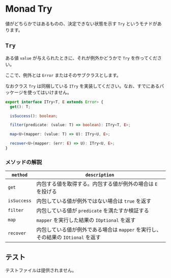 # Monad Try

値がどちらかではあるものの、決定できない状態を示す `Try` というモナドがあります。

## `Try`

ある値 `value` が与えられたときに、それが例外かどうかで `Try` を作ってください。

ここで、例外とは `Error` またはそのサブクラスとします。

なおクラス `Try` は同梱している `ITry` を実装してください。なお、すでにあるパッケージを使ってはいけません。

```typescript
export interface ITry<T, E extends Error> {
  get(): T;

  isSuccess(): boolean;

  filter(predicate: (value: T) => boolean): ITry<T, E>;

  map<U>(mapper: (value: T) => U): ITry<U, E>;

  recover<U>(mapper: (err: E) => U): ITry<U, E>;
}
```

### メソッドの解説

|`method`|`description`|
|-|-|
|`get`|内包する値を取得する。内包する値が例外の場合は `E` を投げる|
|`isSuccess`|内包している値が例外ではない場合は `true` を返す|
|`filter`|内包している値が `predicate` を満たすか検証する|
|`map`|`mapper` を実行した結果の `IOptional` を返す|
|`recover`|内包している値が例外である場合は `mapper` を実行し、その結果の `IOtional` を返す|

## テスト

テストファイルは提供されません。